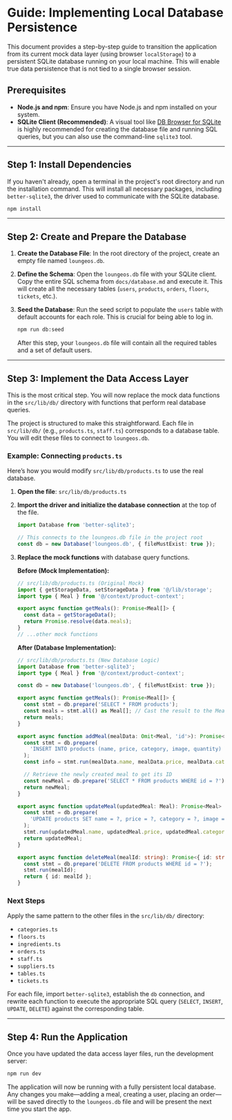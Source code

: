 # Guide: Implementing Local Database Persistence

This document provides a step-by-step guide to transition the application from its current mock data layer (using browser `localStorage`) to a persistent SQLite database running on your local machine. This will enable true data persistence that is not tied to a single browser session.

## Prerequisites

-   **Node.js and npm**: Ensure you have Node.js and npm installed on your system.
-   **SQLite Client (Recommended)**: A visual tool like [DB Browser for SQLite](https://sqlitebrowser.org/) is highly recommended for creating the database file and running SQL queries, but you can also use the command-line `sqlite3` tool.

---

## Step 1: Install Dependencies

If you haven't already, open a terminal in the project's root directory and run the installation command. This will install all necessary packages, including `better-sqlite3`, the driver used to communicate with the SQLite database.

```bash
npm install
```

---

## Step 2: Create and Prepare the Database

1.  **Create the Database File**: In the root directory of the project, create an empty file named `loungeos.db`.

2.  **Define the Schema**: Open the `loungeos.db` file with your SQLite client. Copy the entire SQL schema from `docs/database.md` and execute it. This will create all the necessary tables (`users`, `products`, `orders`, `floors`, `tickets`, etc.).

3.  **Seed the Database**: Run the seed script to populate the `users` table with default accounts for each role. This is crucial for being able to log in.

    ```bash
    npm run db:seed
    ```

    After this step, your `loungeos.db` file will contain all the required tables and a set of default users.

---

## Step 3: Implement the Data Access Layer

This is the most critical step. You will now replace the mock data functions in the `src/lib/db/` directory with functions that perform real database queries.

The project is structured to make this straightforward. Each file in `src/lib/db/` (e.g., `products.ts`, `staff.ts`) corresponds to a database table. You will edit these files to connect to `loungeos.db`.

### Example: Connecting `products.ts`

Here’s how you would modify `src/lib/db/products.ts` to use the real database.

1.  **Open the file**: `src/lib/db/products.ts`

2.  **Import the driver and initialize the database connection** at the top of the file.

    ```typescript
    import Database from 'better-sqlite3';

    // This connects to the loungeos.db file in the project root
    const db = new Database('loungeos.db', { fileMustExist: true });
    ```

3.  **Replace the mock functions** with database query functions.

    **Before (Mock Implementation):**
    ```typescript
    // src/lib/db/products.ts (Original Mock)
    import { getStorageData, setStorageData } from '@/lib/storage';
    import type { Meal } from '@/context/product-context';

    export async function getMeals(): Promise<Meal[]> {
      const data = getStorageData();
      return Promise.resolve(data.meals);
    }
    // ...other mock functions
    ```

    **After (Database Implementation):**
    ```typescript
    // src/lib/db/products.ts (New Database Logic)
    import Database from 'better-sqlite3';
    import type { Meal } from '@/context/product-context';

    const db = new Database('loungeos.db', { fileMustExist: true });

    export async function getMeals(): Promise<Meal[]> {
      const stmt = db.prepare('SELECT * FROM products');
      const meals = stmt.all() as Meal[]; // Cast the result to the Meal type
      return meals;
    }

    export async function addMeal(mealData: Omit<Meal, 'id'>): Promise<Meal> {
      const stmt = db.prepare(
        'INSERT INTO products (name, price, category, image, quantity) VALUES (?, ?, ?, ?, ?)'
      );
      const info = stmt.run(mealData.name, mealData.price, mealData.category, mealData.image, mealData.quantity);

      // Retrieve the newly created meal to get its ID
      const newMeal = db.prepare('SELECT * FROM products WHERE id = ?').get(info.lastInsertRowid) as Meal;
      return newMeal;
    }

    export async function updateMeal(updatedMeal: Meal): Promise<Meal> {
      const stmt = db.prepare(
        'UPDATE products SET name = ?, price = ?, category = ?, image = ?, quantity = ? WHERE id = ?'
      );
      stmt.run(updatedMeal.name, updatedMeal.price, updatedMeal.category, updatedMeal.image, updatedMeal.quantity, updatedMeal.id);
      return updatedMeal;
    }

    export async function deleteMeal(mealId: string): Promise<{ id: string }> {
      const stmt = db.prepare('DELETE FROM products WHERE id = ?');
      stmt.run(mealId);
      return { id: mealId };
    }
    ```

### Next Steps

Apply the same pattern to the other files in the `src/lib/db/` directory:

-   `categories.ts`
-   `floors.ts`
-   `ingredients.ts`
-   `orders.ts`
-   `staff.ts`
-   `suppliers.ts`
-   `tables.ts`
-   `tickets.ts`

For each file, import `better-sqlite3`, establish the `db` connection, and rewrite each function to execute the appropriate SQL query (`SELECT`, `INSERT`, `UPDATE`, `DELETE`) against the corresponding table.

---

## Step 4: Run the Application

Once you have updated the data access layer files, run the development server:

```bash
npm run dev
```

The application will now be running with a fully persistent local database. Any changes you make—adding a meal, creating a user, placing an order—will be saved directly to the `loungeos.db` file and will be present the next time you start the app.
